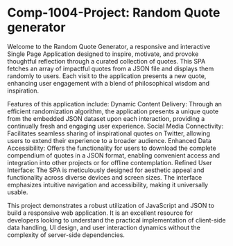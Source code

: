 # Comp-1004-Project: Random Quote generator
Welcome to the Random Quote Generator, a responsive and interactive Single Page Application designed to inspire, motivate, and provoke thoughtful reflection through a curated collection of quotes. This SPA fetches an array of impactful quotes from a JSON file and displays them randomly to users. Each visit to the application presents a new quote, enhancing user engagement with a blend of philosophical wisdom and inspiration.

Features of this application include:
Dynamic Content Delivery: Through an efficient randomization algorithm, the application presents a unique quote from the embedded JSON dataset upon each interaction, providing a continually fresh and engaging user experience.
Social Media Connectivity: Facilitates seamless sharing of inspirational quotes on Twitter, allowing users to extend their experience to a broader audience.
Enhanced Data Accessibility: Offers the functionality for users to download the complete compendium of quotes in a JSON format, enabling convenient access and integration into other projects or for offline contemplation.
Refined User Interface: The SPA is meticulously designed for aesthetic appeal and functionality across diverse devices and screen sizes. The interface emphasizes intuitive navigation and accessibility, making it universally usable.

This project demonstrates a robust utilization of JavaScript and JSON to build a responsive web application. It is an excellent resource for developers looking to understand the practical implementation of client-side data handling, UI design, and user interaction dynamics without the complexity of server-side dependencies.
